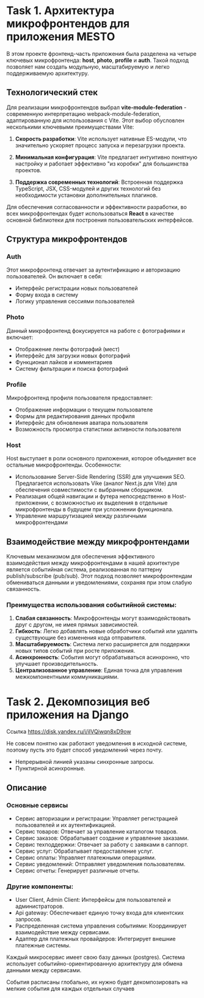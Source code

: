# Task 1. Архитектура микрофронтендов для приложения MESTO

В этом проекте фронтенд-часть приложения была разделена на четыре ключевых микрофронтенда: **host**, **photo**, **profile** и **auth**. Такой подход позволяет нам создать модульную, масштабируемую и легко поддерживаемую архитектуру.

## Технологический стек

Для реализации микрофронтендов выбрал **vite-module-federation** - современную интерпретацию webpack-module-federation, адаптированную для использования с Vite. Этот выбор обусловлен несколькими ключевыми преимуществами Vite:

1. **Cкорость разработки**: Vite использует нативные ES-модули, что значительно ускоряет процесс запуска и перезагрузки проекта.

2. **Минимальная конфигурация**: Vite предлагает интуитивно понятную настройку и работает эффективно "из коробки" для большинства проектов.

3. **Поддержка современных технологий**: Встроенная поддержка TypeScript, JSX, CSS-модулей и других технологий без необходимости установки дополнительных плагинов.

Для обеспечения согласованности и эффективности разработки, во всех микрофронтендах будет использоваться **React** в качестве основной библиотеки для построения пользовательских интерфейсов.

## Структура микрофронтендов

### Auth

Этот микрофронтенд отвечает за аутентификацию и авторизацию пользователей. Он включает в себя:

- Интерфейс регистрации новых пользователей
- Форму входа в систему
- Логику управления сессиями пользователей

### Photo

Данный микрофронтенд фокусируется на работе с фотографиями и включает:

- Отображение ленты фотографий (мест)
- Интерфейс для загрузки новых фотографий
- Функционал лайков и комментариев
- Систему фильтрации и поиска фотографий

### Profile

Микрофронтенд профиля пользователя предоставляет:

- Отображение информации о текущем пользователе
- Формы для редактирования данных профиля
- Интерфейс для обновления аватара пользователя
- Возможность просмотра статистики активности пользователя

### Host

Host выступает в роли основного приложения, которое объединяет все остальные микрофронтенды. Особенности:

- Использование Server-Side Rendering (SSR) для улучшения SEO. Предлагается использовать Vike (аналог Next.js для Vite) для обеспечения совместимости с выбранным сборщиком.
- Реализация общей навигации и футера непосредственно в Host-приложении, с возможностью их выделения в отдельные микрофронтенды в будущем при усложнении функционала.
- Управление маршрутизацией между различными микрофронтендами

## Взаимодействие между микрофронтендами

Ключевым механизмом для обеспечения эффективного взаимодействия между микрофронтендами в нашей архитектуре является событийная система, реализованная по паттерну publish/subscribe (pub/sub). Этот подход позволяет микрофронтендам обмениваться данными и уведомлениями, сохраняя при этом слабую связанность.

### Преимущества использования событийной системы:

1. **Слабая связанность**: Микрофронтенды могут взаимодействовать друг с другом, не имея прямых зависимостей.
2. **Гибкость**: Легко добавлять новые обработчики событий или удалять существующие без изменения кода отправителя.
3. **Масштабируемость**: Система легко расширяется для поддержки новых типов событий при росте приложения.
4. **Асинхронность**: События могут обрабатываться асинхронно, что улучшает производительность.
5. **Централизованное управление**: Единая точка для управления межкомпонентными коммуникациями.

# Task 2. Декомпозиция веб приложения на Django

Ссылка
https://disk.yandex.ru/i/iIVQiwqn8xD9ow

Не совсем понятно как работают уведомления в исходной системе, поэтому пусть это будет способ уведомлений через почту.

- Непрерывной линией указаны синхронные запросы.
- Пунктирной асинхронные.

## Описание

### Основные сервисы

- Сервис авторизации и регистрации: Управляет регистрацией пользователей и их аутентификацией.
- Сервис товаров: Отвечает за управление каталогом товаров.
- Сервис заказов: Обрабатывает создание и управление заказами.
- Сервис техподдержки: Отвечает за работу с заявками в саппорт.
- Сервис услуг: Обрабатывает предоставление услуг.
- Сервис оплаты: Управляет платежными операциями.
- Сервис уведомлений: Отправляет уведомления пользователям.
- Сервис отчеты: Генерирует различные отчеты.

### Другие компоненты:

- User Client, Admin Client: Интерфейсы для пользователей и администраторов.
- Api gateway: Обеспечивает единую точку входа для клиентских запросов.
- Распределенная система управления событиями: Координирует взаимодействие между сервисами.
- Адаптер для платежных провайдеров: Интегрирует внешние платежные системы.

Каждый микросервис имеет свою базу данных (postgres). Система использует событийно-ориентированную архитектуру для обмена данными между сервисами.

События расписаны глобально, их нужно будет декомпозировать на мелкие события для каждых отдельных случаев
